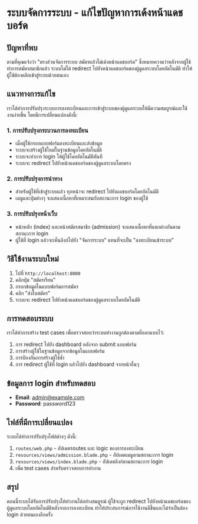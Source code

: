 # ระบบจัดการระบบ - แก้ไขปัญหาการเด้งหน้าแดชบอร์ด

## ปัญหาที่พบ
ตามที่คุณแจ้งว่า "ตรงส่วนจัดการระบบ สมัครแล้วไม่เด้งหน้าแดชบอร์ด" ซึ่งหมายความว่าหลังจากผู้ใช้ทำการสมัครสมาชิกแล้ว ระบบไม่ได้ redirect ไปยังหน้าแดชบอร์ดของผู้ดูแลระบบโดยอัตโนมัติ ทำให้ผู้ใช้ต้องคลิกเข้าสู่ระบบด้วยตนเอง

## แนวทางการแก้ไข

เราได้ทำการปรับปรุงระบบการลงทะเบียนและการเข้าสู่ระบบของผู้ดูแลระบบให้มีความสมบูรณ์และใช้งานง่ายขึ้น โดยมีการเปลี่ยนแปลงดังนี้:

### 1. การปรับปรุงกระบวนการลงทะเบียน
- เมื่อผู้ใช้กรอกแบบฟอร์มลงทะเบียนและส่งข้อมูล
- ระบบจะสร้างผู้ใช้ใหม่ในฐานข้อมูลโดยอัตโนมัติ
- ระบบจะทำการ login ให้ผู้ใช้โดยอัตโนมัติทันที
- ระบบจะ redirect ไปยังหน้าแดชบอร์ดของผู้ดูแลระบบโดยตรง

### 2. การปรับปรุงการนำทาง
- สำหรับผู้ใช้ที่เข้าสู่ระบบแล้ว ทุกหน้าจะ redirect ไปยังแดชบอร์ดโดยอัตโนมัติ
- เมนูและปุ่มต่างๆ จะแสดงเนื้อหาที่เหมาะสมกับสถานะการ login ของผู้ใช้

### 3. การปรับปรุงหน้าเว็บ
- หน้าหลัก (index) และหน้าสมัครสมาชิก (admission) จะแสดงเนื้อหาที่แตกต่างกันตามสถานะการ login
- ผู้ใช้ที่ login แล้วจะเห็นลิงก์ไปยัง "จัดการระบบ" แทนที่จะเป็น "ลงทะเบียนเข้าระบบ"

## วิธีใช้งานระบบใหม่

1. ไปที่ `http://localhost:8000`
2. คลิกปุ่ม "สมัครเรียน"
3. กรอกข้อมูลในแบบฟอร์มการสมัคร
4. คลิก "ส่งใบสมัคร"
5. ระบบจะ redirect ไปยังหน้าแดชบอร์ดของผู้ดูแลระบบโดยอัตโนมัติ

## การทดสอบระบบ

เราได้ทำการสร้าง test cases เพื่อตรวจสอบว่าระบบทำงานถูกต้องตามที่ออกแบบไว้:

1. การ redirect ไปยัง dashboard หลังจาก submit แบบฟอร์ม
2. การสร้างผู้ใช้ในฐานข้อมูลจากข้อมูลในแบบฟอร์ม
3. การป้องกันการสร้างผู้ใช้ซ้ำ
4. การ redirect ผู้ใช้ที่ login แล้วไปยัง dashboard จากหน้าอื่นๆ

## ข้อมูลการ login สำหรับทดสอบ

- **Email**: admin@example.com
- **Password**: password123

## ไฟล์ที่มีการเปลี่ยนแปลง

ระบบได้ทำการปรับปรุงไฟล์ต่างๆ ดังนี้:

1. `routes/web.php` - อัปเดตรoutes และ logic ของการลงทะเบียน
2. `resources/views/admission.blade.php` - อัปเดตเมนูตามสถานะการ login
3. `resources/views/index.blade.php` - อัปเดตลิงก์ตามสถานะการ login
4. เพิ่ม test cases สำหรับตรวจสอบการทำงาน

## สรุป

ตอนนี้ระบบได้รับการปรับปรุงให้ทำงานได้อย่างสมบูรณ์ ผู้ใช้จะถูก redirect ไปยังหน้าแดชบอร์ดของผู้ดูแลระบบโดยอัตโนมัติหลังจากการลงทะเบียน ทำให้ประสบการณ์การใช้งานดีขึ้นและไม่จำเป็นต้อง login ด้วยตนเองอีกครั้ง
